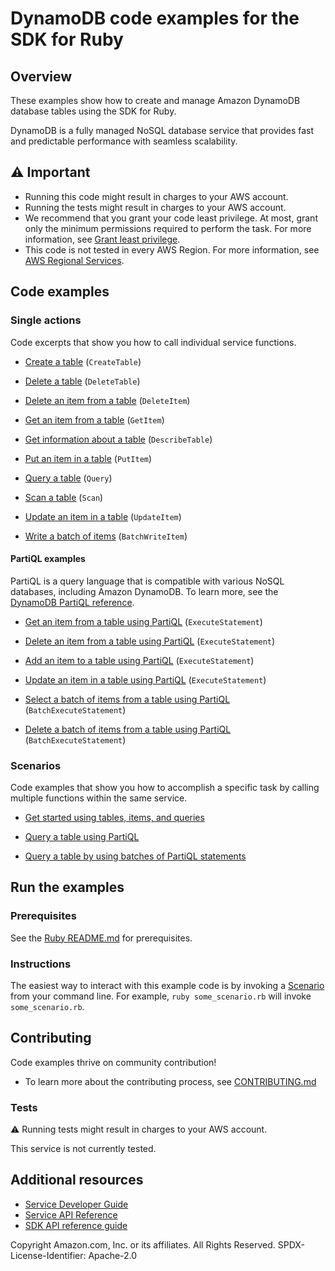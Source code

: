 # DynamoDB code examples for the SDK for Ruby
## Overview
These examples show how to create and manage Amazon DynamoDB database tables using the SDK for Ruby.

DynamoDB is a fully managed NoSQL database service that provides fast and predictable performance with seamless scalability.

## ⚠️ Important
* Running this code might result in charges to your AWS account. 
* Running the tests might result in charges to your AWS account.
* We recommend that you grant your code least privilege. At most, grant only the minimum permissions required to perform the task. For more information, see [Grant least privilege](https://docs.aws.amazon.com/IAM/latest/UserGuide/best-practices.html#grant-least-privilege). 
* This code is not tested in every AWS Region. For more information, see [AWS Regional Services](https://aws.amazon.com/about-aws/global-infrastructure/regional-product-services).

## Code examples

### Single actions
Code excerpts that show you how to call individual service functions.

* [Create a table](basics/scenario_getting_started_dynamodb.rb) (`CreateTable`)

* [Delete a table](basics/scenario_getting_started_dynamodb.rb) (`DeleteTable`)

* [Delete an item from a table](basics/scenario_getting_started_dynamodb.rb) (`DeleteItem`)

* [Get an item from a table](basics/scenario_getting_started_dynamodb.rb) (`GetItem`)

* [Get information about a table](basics/scenario_getting_started_dynamodb.rb) (`DescribeTable`)

* [Put an item in a table](basics/scenario_getting_started_dynamodb.rb) (`PutItem`)

* [Query a table](basics/scenario_getting_started_dynamodb.rb) (`Query`)

* [Scan a table](basics/scenario_getting_started_dynamodb.rb) (`Scan`)

* [Update an item in a table](basics/scenario_getting_started_dynamodb.rb) (`UpdateItem`)

* [Write a batch of items](basics/scenario_getting_started_dynamodb.rb) (`BatchWriteItem`)

#### PartiQL examples
PartiQL is a query language that is compatible with various NoSQL databases, including Amazon DynamoDB.
To learn more, see the [DynamoDB PartiQL reference](https://docs.aws.amazon.com/amazondynamodb/latest/developerguide/ql-reference.html).

* [Get an item from a table using PartiQL](partiql/partiql_single.rb) (`ExecuteStatement`)

* [Delete an item from a table using PartiQL](partiql/partiql_single.rb) (`ExecuteStatement`)

* [Add an item to a table using PartiQL](partiql/partiql_single.rb) (`ExecuteStatement`)

* [Update an item in a table using PartiQL](partiql/partiql_single.rb) (`ExecuteStatement`)

* [Select a batch of items from a table using PartiQL](partiql/partiql_batch.rb) (`BatchExecuteStatement`)

* [Delete a batch of items from a table using PartiQL](partiql/partiql_batch.rb) (`BatchExecuteStatement`)

### Scenarios
Code examples that show you how to accomplish a specific task by calling multiple functions within the same service.

* [Get started using tables, items, and queries](basics/scenario_getting_started_dynamodb.rb)

* [Query a table using PartiQL](partiql/scenario_partiql_single.rb)

* [Query a table by using batches of PartiQL statements](partiql/scenario_partiql_batch.rb)


## Run the examples

### Prerequisites

See the [Ruby README.md](../../../ruby/README.md) for prerequisites.

### Instructions
The easiest way to interact with this example code is by invoking a [Scenario](#Scenarios) from your command line. For example, `ruby some_scenario.rb` will invoke `some_scenario.rb`.

## Contributing
Code examples thrive on community contribution!
* To learn more about the contributing process, see [CONTRIBUTING.md](../../../CONTRIBUTING.md)

### Tests
⚠️ Running tests might result in charges to your AWS account.

This service is not currently tested.

## Additional resources
* [Service Developer Guide](https://docs.aws.amazon.com/sdk-for-ruby/v3/developer-guide/welcome.html)
* [Service API Reference](https://docs.aws.amazon.com/sdk-for-ruby/v3/api/)
* [SDK API reference guide](https://aws.amazon.com/developer/language/ruby/)

Copyright Amazon.com, Inc. or its affiliates. All Rights Reserved. SPDX-License-Identifier: Apache-2.0
